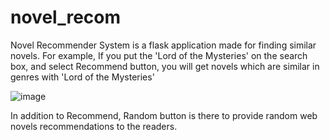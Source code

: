 # novel_recom

Novel Recommender System is a flask application made for finding similar novels. For example, If you put the 'Lord of the Mysteries' on the search box, and select Recommend button,
you will get novels which are similar in genres with 'Lord of the Mysteries'

![image](https://github.com/dragneel2074/novel_recom/assets/83809005/1bc94c60-aa50-4228-a6d9-e3f58114aee7)

In addition to Recommend, Random button is there to provide random web novels recommendations to the readers.


